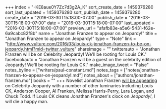 +++
index = "-KE8aue0Y7Zc7d3g2A_K"
sort_create_date = 1459376280
sort_last_updated = 1459376280
sort_publish_date = 1459376280
create_date = "2016-03-30T15:18:00-07:00"
publish_date = "2016-03-30T15:18:00-07:00"
date = "2016-03-30T15:18:00-07:00"
last_updated = "2016-03-30T15:18:00-07:00"
preview_url = "afafb83e-a5e6-5431-f62e-6a9cabc82f8b"
name = "Jonathan Franzen to appear on Jeopardy!"
title = "Jonathan Franzen to appear on Jeopardy!"
type = "Note"
link = "http://www.vulture.com/2016/03/louis-ck-jonathan-franzen-to-be-on-jeopardy.html?mid=twitter_vulture"
shareimage = ""
twitterauto = "Jonathan Franzen will be on Celebrity Jeopardy! We'll be rooting for Louis CK."
facebookauto = "Jonathan Franzen will be a guest on the celebrity edition of Jeopardy! We'll be rooting for Louis CK."
make_image_tweet = "False"
notes_byline = ["writers/paul-constant.md"]
notes_tags = ["notes/jonathan-franzen-to-appear-on-jeopardy!.md"]
notes_about = ["authors/jonathan-franzen.md"]
books = ""
+++
Novelist Jonathan Franzen [will be appearing](http://www.vulture.com/2016/03/louis-ck-jonathan-franzen-to-be-on-jeopardy.html) on Celebrity Jeopardy with a number of other luminaries including Louis CK, Anderson Cooper, Al Franken, Melissa Harris-Perry, Lara Logan, and Chuck Todd. If Louis CK cleans Jonathan Franzen's clock on *Jeopardy!*, I will die a happy man.